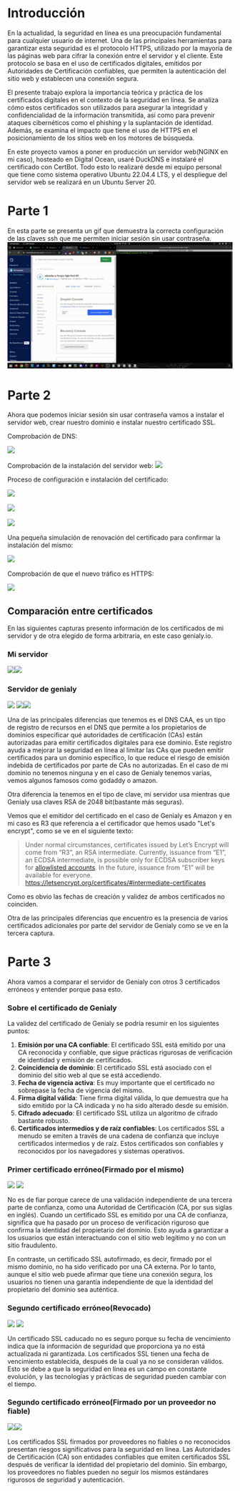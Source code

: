 
# Introducción

En la actualidad, la seguridad en línea es una preocupación fundamental para cualquier usuario de internet. Una de las principales herramientas para garantizar esta seguridad es el protocolo HTTPS, utilizado por la mayoría de las páginas web para cifrar la conexión entre el servidor y el cliente. Este protocolo se basa en el uso de certificados digitales, emitidos por Autoridades de Certificación confiables, que permiten la autenticación del sitio web y establecen una conexión segura.

El presente trabajo explora la importancia teórica y práctica de los certificados digitales en el contexto de la seguridad en línea. Se analiza cómo estos certificados son utilizados para asegurar la integridad y confidencialidad de la información transmitida, así como para prevenir ataques cibernéticos como el phishing y la suplantación de identidad. Además, se examina el impacto que tiene el uso de HTTPS en el posicionamiento de los sitios web en los motores de búsqueda.

En este proyecto vamos a poner en producción un servidor web(NGINX en mi caso), hosteado en Digital Ocean, usaré DuckDNS e instalaré el certificado con CertBot. Todo esto lo realizaré desde mi equipo personal que tiene como sistema operativo Ubuntu 22.04.4 LTS, y el despliegue del servidor web se realizará en un Ubuntu Server 20.

# Parte 1

En esta parte se presenta un gif que demuestra la correcta configuración de las claves ssh que me permiten iniciar sesión sin usar contraseña.
![](img/Parte%201.gif)

# Parte 2

Ahora que podemos iniciar sesión sin usar contraseña vamos a instalar el servidor web, crear nuestro dominio e instalar nuestro certificado SSL.

Comprobación de DNS:

![](Captura%20desde%202024-04-16%2014-25-46.png)

Comprobación de la instalación del servidor web:
![](Captura%20desde%202024-04-16%2014-27-56.png)

Proceso de configuración e instalación del certificado:

![](Captura%20desde%202024-04-16%2014-30-39.png)

![](Captura%20desde%202024-04-16%2014-32-05.png)

![](Captura%20desde%202024-04-16%2014-32-13.png)

Una pequeña simulación de renovación del certificado para confirmar la instalación del mismo:

![](Captura%20desde%202024-04-16%2014-33-09.png)

Comprobación de que el nuevo tráfico es HTTPS:

![](Captura%20desde%202024-04-16%2014-33-31.png)

## Comparación entre certificados

En las siguientes capturas presento información de los certificados de mi servidor y de otra elegido de forma arbitraria, en este caso genialy.io.

### Mi servidor

![](Captura%20desde%202024-04-16%2014-41-25.png)![](Captura%20desde%202024-04-16%2014-41-42.png)
### Servidor de genialy

![](Captura%20desde%202024-04-16%2014-43-35.png)
![](Captura%20desde%202024-04-16%2014-43-54.png)![](Captura%20desde%202024-04-16%2014-44-46.png)

Una de las principales diferencias que tenemos es el DNS CAA,  es un tipo de registro de recursos en el DNS que permite a los propietarios de dominios especificar qué autoridades de certificación (CAs) están autorizadas para emitir certificados digitales para ese dominio. Este registro ayuda a mejorar la seguridad en línea al limitar las CAs que pueden emitir certificados para un dominio específico, lo que reduce el riesgo de emisión indebida de certificados por parte de CAs no autorizadas. En el caso de mi dominio no tenemos ninguna y en el caso de Genialy tenemos varias, vemos algunos famosos como godaddy o amazon.

Otra diferencia la tenemos en el tipo de clave, mi servidor usa  mientras que Genialy usa claves RSA de 2048 bit(bastante más seguras). 

Vemos que el emitidor del certificado en el caso de Genialy es Amazon y en mi caso es R3 que referencia a el certificador que hemos usado "Let's encrypt", como se ve en el siguiente texto:

> Under normal circumstances, certificates issued by Let’s Encrypt will come from “R3”, an RSA intermediate. Currently, issuance from “E1”, an ECDSA intermediate, is possible only for ECDSA subscriber keys for [allowlisted accounts](https://community.letsencrypt.org/t/ecdsa-availability-in-production-environment/150679). In the future, issuance from “E1” will be available for everyone. 
> https://letsencrypt.org/certificates/#intermediate-certificates

Como es  obvio las fechas de creación y validez de ambos certificados no coinciden.

Otra de las principales diferencias que encuentro es la presencia de varios certificados adicionales por parte del servidor de Genialy como se ve en la tercera captura.

# Parte 3

Ahora vamos a comparar el servidor de Genialy con otros 3 certificados erróneos y entender porque pasa esto.

### Sobre el certificado de Genialy

La validez del certificado de Genialy se podría resumir en los siguientes puntos:

1. **Emisión por una CA confiable**: El certificado SSL está emitido por una CA reconocida y confiable, que sigue prácticas rigurosas de verificación de identidad y emisión de certificados.
2. **Coincidencia de dominio**: El certificado SSL está asociado con el dominio del sitio web al que se está accediendo.
3. **Fecha de vigencia activa**: Es muy importante que el certificado no sobrepase la fecha de vigencia del mismo.
4. **Firma digital válida**: Tiene firma digital válida, lo que demuestra que ha sido emitido por la CA indicada y no ha sido alterado desde su emisión.
5. **Cifrado adecuado**: El certificado SSL utiliza un algoritmo de cifrado bastante robusto.
6. **Certificados intermedios y de raíz confiables**: Los certificados SSL a menudo se emiten a través de una cadena de confianza que incluye certificados intermedios y de raíz. Estos certificados son confiables y reconocidos por los navegadores y sistemas operativos.
### Primer certificado erróneo(Firmado por el mismo)
![](2024-04-17_11-48.png)
![](2024-04-17_11-50.png)

No es de fiar porque carece de una validación independiente de una tercera parte de confianza, como una Autoridad de Certificación (CA, por sus siglas en inglés). Cuando un certificado SSL es emitido por una CA de confianza, significa que ha pasado por un proceso de verificación riguroso que confirma la identidad del propietario del dominio. Esto ayuda a garantizar a los usuarios que están interactuando con el sitio web legítimo y no con un sitio fraudulento.

En contraste, un certificado SSL autofirmado, es decir, firmado por el mismo dominio, no ha sido verificado por una CA externa. Por lo tanto, aunque el sitio web puede afirmar que tiene una conexión segura, los usuarios no tienen una garantía independiente de que la identidad del propietario del dominio sea auténtica.

### Segundo certificado erróneo(Revocado)

![](2024-04-17_12-17.png)
![](2024-04-17_11-50_2.png)
  
Un certificado SSL caducado no es seguro porque su fecha de vencimiento indica que la información de seguridad que proporciona ya no está actualizada ni garantizada. Los certificados SSL tienen una fecha de vencimiento establecida, después de la cual ya no se consideran válidos. Esto se debe a que la seguridad en línea es un campo en constante evolución, y las tecnologías y prácticas de seguridad pueden cambiar con el tiempo.

### Segundo certificado erróneo(Firmado por un proveedor no fiable)

![](2024-04-17_11-48_1.png)![](2024-04-17_11-50_1.png)

  
Los certificados SSL firmados por proveedores no fiables o no reconocidos presentan riesgos significativos para la seguridad en línea. Las Autoridades de Certificación (CA) son entidades confiables que emiten certificados SSL después de verificar la identidad del propietario del dominio. Sin embargo, los proveedores no fiables pueden no seguir los mismos estándares rigurosos de seguridad y autenticación.
